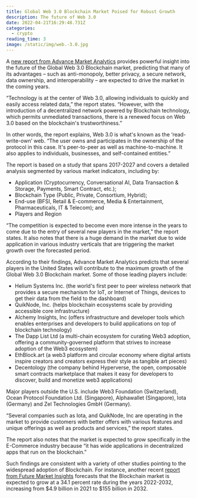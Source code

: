 ```yaml
---
title: Global Web 3.0 Blockchain Market Poised for Robust Growth
description: The future of Web 3.0
date: 2022-04-21T16:29:48.731Z
categories:
  - crypto
reading_time: 3
image: /static/img/web.-3.0.jpg
---
```

A [new report from Advance Market Analytics](https://www.advancemarketanalytics.com/reports/193051-global-web-30-blockchain-market) provides powerful insight into the future of the Global Web 3.0 Blockchain market, predicting that many of its advantages – such as anti-monopoly, better privacy, a secure network, data ownership, and interoperability – are expected to drive the market in the coming years.



“Technology is at the center of Web 3.0, allowing individuals to quickly and easily access related data,” the report states. “However, with the introduction of a decentralized network powered by Blockchain technology, which permits unmediated transactions, there is a renewed focus on Web 3.0 based on the blockchain's trustworthiness.”



In other words, the report explains, Web 3.0 is what's known as the ‘read-write-own’ web. “The user owns and participates in the ownership of the protocol in this case. It's peer-to-peer as well as machine-to-machine. It also applies to individuals, businesses, and self-contained entities.”



The report is based on a study that spans 2017-2027 and covers a detailed analysis segmented by various market indicators, including by: 



* Application (Cryptocurrency, Conversational AI, Data Transaction & Storage, Payments, Smart Contract, etc.); 
* Blockchain Type (Public, Private, Consortium, Hybrid); 
* End-use (BFSI, Retail & E-commerce, Media & Entertainment, Pharmaceuticals, IT & Telecom); and 
* Players and Region



“The competition is expected to become even more intense in the years to come due to the entry of several new players in the market,” the report states. It also notes that there is a huge demand in the market due to wide application in various industry verticals that are triggering the market growth over the forecasted period. 



According to their findings, Advance Market Analytics predicts that several players in the United States will contribute to the maximum growth of the Global Web 3.0 Blockchain market. Some of those leading players include:



* Helium Systems Inc. (the world's first peer to peer wireless network that provides a secure mechanism for IoT, or Internet of Things, devices to get their data from the field to the dashboard)
* QuikNode, Inc. (helps blockchain ecosystems scale by providing accessible core infrastructure)
* Alchemy Insights, Inc (offers infrastructure and developer tools which enables enterprises and developers to build applications on top of blockchain technology)
* The Dapp List Ltd (a multi-chain ecosystem for curating Web3 adoption, offering a community-governed platform that strives to increase adoption of the Web3 ecosystem)
* EthBlock.art (a web3 platform and circular economy where digital artists inspire creators and creators express their style as tangible art pieces)
* Decentology (the company behind Hyperverse, the open, composable smart contracts marketplace that makes it easy for developers to discover, build and monetize web3 applications)



Major players outside the U.S. include Web3 Foundation (Switzerland), Ocean Protocol Foundation Ltd. (Singapore), Alphawallet (Singapore), Iota (Germany) and Zel Technologies GmbH (Germany).



“Several companies such as Iota, and QuikNode, Inc are operating in the market to provide customers with better offers with various features and unique offerings as well as products and services,” the report states.



The report also notes that the market is expected to grow specifically in the E-Commerce industry because “it has wide applications in decentralized apps that run on the blockchain.”

Such findings are consistent with a variety of other studies pointing to the widespread adoption of Blockchain. For instance, another recent [report from Future Market Insights](https://www.futuremarketinsights.com/reports/blockchain-market) forecasts that the Blockchain market is expected to grow at a 34.1 percent rate during the years 2022-2032, increasing from $4.9 billion in 2021 to $155 billion in 2032.